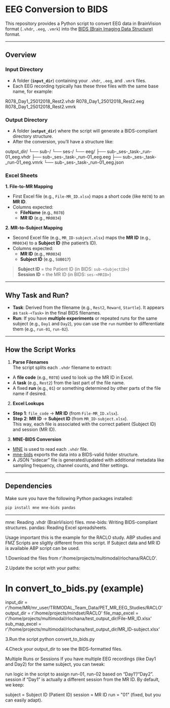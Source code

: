 # EEG Conversion to BIDS

This repository provides a Python script to convert EEG data in BrainVision format (`.vhdr`, `.eeg`, `.vmrk`) into the [BIDS (Brain Imaging Data Structure)](https://bids.neuroimaging.io/) format.

---

## Overview

### Input Directory
- A folder (**`input_dir`**) containing your `.vhdr`, `.eeg`, and `.vmrk` files.
- Each EEG recording typically has these three files with the same base name, for example:
  
R078_Day1_25012018_Rest2.vhdr R078_Day1_25012018_Rest2.eeg R078_Day1_25012018_Rest2.vmrk


### Output Directory
- A folder (**`output_dir`**) where the script will generate a BIDS-compliant directory structure.  
- After the conversion, you’ll have a structure like:

output_dir/ └── sub-<SubjectID>/ └── ses-<MRID>/ └── eeg/ ├── sub-<SubjectID>_ses-<MRID>_task-<Task>_run-01_eeg.vhdr ├── sub-<SubjectID>_ses-<MRID>_task-<Task>_run-01_eeg.eeg ├── sub-<SubjectID>_ses-<MRID>_task-<Task>_run-01_eeg.vmrk └── sub-<SubjectID>_ses-<MRID>_task-<Task>_run-01_eeg.json


### Excel Sheets

**1. File-to-MR Mapping**  
- First Excel file (e.g., `File-MR_ID.xlsx`) maps a short code (like `R078`) to an **MR ID**.  
- Columns expected:
  - **FileName** (e.g., `R078`)
  - **MR ID** (e.g., `MR0034`)

**2. MR-to-Subject Mapping**  
- Second Excel file (e.g., `MR_ID-subject.xlsx`) maps the **MR ID** (e.g., `MR0034`) to a **Subject ID** (the patient’s ID).  
- Columns expected:
  - **MR ID** (e.g., `MR0034`)
  - **Subject ID** (e.g., `SUB017`)

> **Subject ID** = the Patient ID (in BIDS: `sub-<SubjectID>`)  
> **Session ID** = the MR ID (in BIDS: `ses-<MRID>`)

---

## Why Task and Run?

- **Task**: Derived from the filename (e.g., `Rest2`, `Reward`, `Startle`). It appears as `task-<Task>` in the final BIDS filenames.
- **Run**: If you have **multiple experiments** or repeated runs for the same subject (e.g., `Day1` and `Day2`), you can use the `run` number to differentiate them (e.g., `run-01`, `run-02`).

---

## How the Script Works

1. **Parse Filenames**  
 The script splits each `.vhdr` filename to extract:
 - A **file code** (e.g., `R078`) used to look up the MR ID in Excel.
 - A **task** (e.g., `Rest2`) from the last part of the file name.
 - A fixed **run** (e.g., `01`) or something determined by other parts of the file name if desired.

2. **Excel Lookups**  
 - **Step 1**: `file_code` → **MR ID** (from `File-MR_ID.xlsx`).  
 - **Step 2**: **MR ID** → **Subject ID** (from `MR_ID-subject.xlsx`).  
 This way, each file is associated with the correct patient (Subject ID) and session (MR ID).

3. **MNE-BIDS Conversion**  
 - [MNE](https://mne.tools/) is used to read each `.vhdr` file.  
 - [mne-bids](https://mne.tools/mne-bids/stable/) exports the data into a BIDS-valid folder structure.  
 - A JSON “sidecar” file is generated/updated with additional metadata like sampling frequency, channel counts, and filter settings.

---

## Dependencies

Make sure you have the following Python packages installed:
```bash
pip install mne mne-bids pandas
```
---
 
mne: Reading .vhdr (BrainVision) files.
mne-bids: Writing BIDS-compliant structures.
pandas: Reading Excel spreadsheets.

Usage
important 
this is the example for the RACLO study. ABP studies and FMZ Scripts are sligltly different from this script. If Subject data and MR ID is available ABP script can be used.

1.Download the files from r'/home/projects/multimodal/rlochana/RACLO'.

2.Update the script with your paths:

# In convert_to_bids.py (example)
input_dir       = r'/home/MR/mr_user/TRIMODAL_Team_Data/PET_MR_EEG_Studies/RACLO'
output_dir      = r'/home/projects/mindset/RACLO'
file_map_excel  = r'/home/projects/multimodal/rlochana/test_output_dir/File-MR_ID.xlsx'
sub_map_excel   = r'/home/projects/multimodal/rlochana/test_output_dir/MR_ID-subject.xlsx'

3.Run the script
python convert_to_bids.py

4.Check your output_dir to see the BIDS-formatted files.

Multiple Runs or Sessions
If you have multiple EEG recordings (like Day1 and Day2) for the same subject, you can tweak:

run logic in the script to assign run-01, run-02 based on “Day1”/“Day2”.
session if “Day1” is actually a different session from the MR ID.
By default, we keep:

subject = Subject ID (Patient ID)
session = MR ID
run = "01" (fixed, but you can easily adapt).

